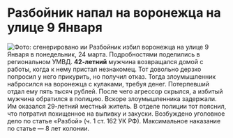 # Разбойник напал на воронежца на улице 9 Января
![](https://files.moe-online.ru/media/2/0/0/8/8/1/8/material_1219064/original_photo-thumb_1920.jpg "Фото: сгенерировано ии")
Разбойник избил воронежца на улице 9 Января в понедельник, 24 марта. Подробностями поделились в региональном УМВД.
**42-летний** мужчина возвращался домой с работы, когда к нему пристал незнакомец. Тот довольно дерзко попросил у него прикурить, но получил отказ. Тогда злоумышленник набросился на воронежца с кулаками, требуя денег. Потерпевший отдал ему пять тысяч рублей. После чего агрессор скрылся, а избитый мужчина обратился в полицию.
Вскоре злоумышленника задержали. Им оказался 29-летний местный житель. В отделе полиции тот пояснил, что потратил похищенное на выпивку и закуски.
Возбуждено уголовное дело по статье «Разбой» (ч. 1 ст. 162 УК РФ). Максимальное наказание по статье — 8 лет колонии.
